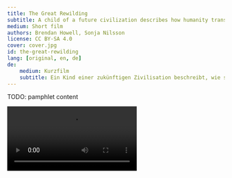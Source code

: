 ```yaml
---
title: The Great Rewilding
subtitle: A child of a future civilization describes how humanity transitioned from a technological, denatured society to a holistic one, by connecting with plants and fungi.
medium: Short film
authors: Brendan Howell, Sonja Nilsson
license: CC BY-SA 4.0
cover: cover.jpg
id: the-great-rewilding
lang: [original, en, de]
de:
    medium: Kurzfilm
    subtitle: Ein Kind einer zukünftigen Zivilisation beschreibt, wie sich die Menschheit von einer technologischen, denaturierten Gesellschaft zu einer ganzheitlichen Gesellschaft entwickelt, indem sie sich mit Pflanzen und Pilzen verbindet.
---
```


TODO: pamphlet content

<video src="/{{ id }}/TheGreatRewilding_1080_5oct2024.mp4" controls></video>
